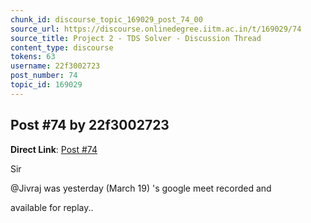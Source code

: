 ```yaml
---
chunk_id: discourse_topic_169029_post_74_00
source_url: https://discourse.onlinedegree.iitm.ac.in/t/169029/74
source_title: Project 2 - TDS Solver - Discussion Thread
content_type: discourse
tokens: 63
username: 22f3002723
post_number: 74
topic_id: 169029
---
```


## Post #74 by 22f3002723

**Direct Link**: [Post #74](https://discourse.onlinedegree.iitm.ac.in/t/169029/74)

Sir

@Jivraj was yesterday (March 19) 's google meet recorded and

available for replay..
